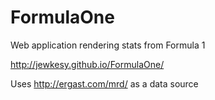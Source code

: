 FormulaOne
==========

Web application rendering stats from Formula 1

http://jewkesy.github.io/FormulaOne/

Uses http://ergast.com/mrd/ as a data source
